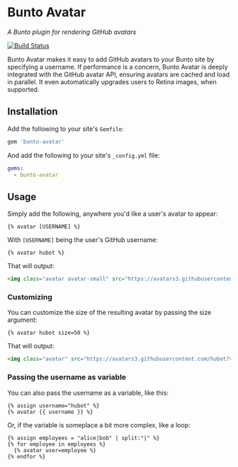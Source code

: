 # Bunto Avatar

*A Bunto plugin for rendering GitHub avatars*

[![Build Status](https://travis-ci.org/benbalter/bunto-avatar.svg)](https://travis-ci.org/benbalter/bunto-avatar)

Bunto Avatar makes it easy to add GitHub avatars to your Bunto site by specifying a username. If performance is a concern, Bunto Avatar is deeply integrated with the GitHub avatar API, ensuring avatars are cached and load in parallel. It even automatically upgrades users to Retina images, when supported.

## Installation

Add the following to your site's `Gemfile`:

```ruby
gem 'bunto-avatar'
```

And add the following to your site's `_config.yml` file:

```yaml
gems:
  - bunto-avatar
```

## Usage

Simply add the following, anywhere you'd like a user's avatar to appear:

```
{% avatar [USERNAME] %}
```

With `[USERNAME]` being the user's GitHub username:

```
{% avatar hubot %}
```

That will output:

```html
<img class="avatar avatar-small" src="https://avatars3.githubusercontent.com/hubot?v=3&amp;s=40" alt="hubot" srcset="https://avatars3.githubusercontent.com/hubot?v=3&amp;s=40 1x, https://avatars3.githubusercontent.com/hubot?v=3&amp;s=80 2x, https://avatars3.githubusercontent.com/hubot?v=3&amp;s=120 3x, https://avatars3.githubusercontent.com/hubot?v=3&amp;s=160 4x" width="40" height="40" />
```

### Customizing

You can customize the size of the resulting avatar by passing the size argument:

```
{% avatar hubot size=50 %}
```

That will output:

```html
<img class="avatar" src="https://avatars3.githubusercontent.com/hubot?v=3&amp;s=50" alt="hubot" srcset="https://avatars3.githubusercontent.com/hubot?v=3&amp;s=50 1x, https://avatars3.githubusercontent.com/hubot?v=3&amp;s=100 2x, https://avatars3.githubusercontent.com/hubot?v=3&amp;s=150 3x, https://avatars3.githubusercontent.com/hubot?v=3&amp;s=200 4x" width="50" height="50" />
```

### Passing the username as variable

You can also pass the username as a variable, like this:

```
{% assign username="hubot" %}
{% avatar {{ username }} %}
```

Or, if the variable is someplace a bit more complex, like a loop:

```
{% assign employees = "alice|bob" | split:"|" %}
{% for employee in employees %}
  {% avatar user=employee %}
{% endfor %}
```
